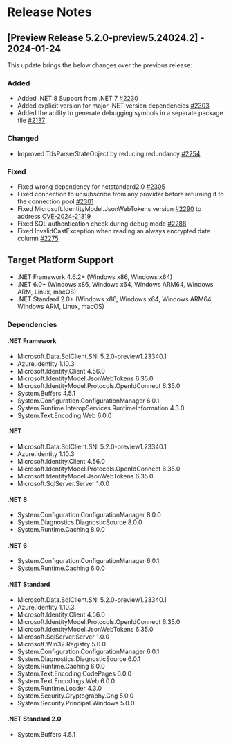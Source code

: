 # Release Notes

## [Preview Release 5.2.0-preview5.24024.2] - 2024-01-24

This update brings the below changes over the previous release:

### Added

- Added .NET 8 Support from .NET 7 [#2230](https://github.com/dotnet/SqlClient/pull/2230)
- Added explicit version for major .NET version dependencies [#2303](https://github.com/dotnet/SqlClient/pull/2303)
- Added the ability to generate debugging symbols in a separate package file [#2137](https://github.com/dotnet/SqlClient/pull/2137)

### Changed

- Improved TdsParserStateObject by reducing redundancy [#2254](https://github.com/dotnet/SqlClient/pull/2254)

### Fixed

- Fixed wrong dependency for netstandard2.0 [#2305](https://github.com/dotnet/SqlClient/pull/2305)
- Fixed connection to unsubscribe from any provider before returning it to the connection pool [#2301](https://github.com/dotnet/SqlClient/pull/2301)
- Fixed Microsoft.IdentityModel.JsonWebTokens version [#2290](https://github.com/dotnet/SqlClient/pull/2290) to address [CVE-2024-21319](https://www.cve.org/CVERecord?id=CVE-2024-21319)
- Fixed SQL authentication check during debug mode [#2288](https://github.com/dotnet/SqlClient/pull/2288)
- Fixed InvalidCastException when reading an always encrypted date column [#2275](https://github.com/dotnet/SqlClient/pull/2275)

## Target Platform Support

- .NET Framework 4.6.2+ (Windows x86, Windows x64)
- .NET 6.0+ (Windows x86, Windows x64, Windows ARM64, Windows ARM, Linux, macOS)
- .NET Standard 2.0+ (Windows x86, Windows x64, Windows ARM64, Windows ARM, Linux, macOS)

### Dependencies

#### .NET Framework

- Microsoft.Data.SqlClient.SNI 5.2.0-preview1.23340.1 
- Azure.Identity 1.10.3
- Microsoft.Identity.Client 4.56.0
- Microsoft.IdentityModel.JsonWebTokens 6.35.0
- Microsoft.IdentityModel.Protocols.OpenIdConnect 6.35.0
- System.Buffers 4.5.1
- System.Configuration.ConfigurationManager 6.0.1
- System.Runtime.InteropServices.RuntimeInformation 4.3.0
- System.Text.Encoding.Web 6.0.0

#### .NET

- Microsoft.Data.SqlClient.SNI 5.2.0-preview1.23340.1
- Azure.Identity 1.10.3
- Microsoft.Identity.Client 4.56.0
- Microsoft.IdentityModel.Protocols.OpenIdConnect 6.35.0
- Microsoft.IdentityModel.JsonWebTokens 6.35.0
- Microsoft.SqlServer.Server 1.0.0

#### .NET 8

- System.Configuration.ConfigurationManager 8.0.0
- System.Diagnostics.DiagnosticSource 8.0.0
- System.Runtime.Caching 8.0.0

#### .NET 6

- System.Configuration.ConfigurationManager 6.0.1
- System.Runtime.Caching 6.0.0

#### .NET Standard

- Microsoft.Data.SqlClient.SNI 5.2.0-preview1.23340.1
- Azure.Identity 1.10.3 
- Microsoft.Identity.Client 4.56.0
- Microsoft.IdentityModel.Protocols.OpenIdConnect 6.35.0
- Microsoft.IdentityModel.JsonWebTokens 6.35.0
- Microsoft.SqlServer.Server 1.0.0
- Microsoft.Win32.Registry 5.0.0
- System.Configuration.ConfigurationManager 6.0.1
- System.Diagnostics.DiagnosticSource 6.0.1
- System.Runtime.Caching 6.0.0
- System.Text.Encoding.CodePages 6.0.0
- System.Text.Encodings.Web 6.0.0
- System.Runtime.Loader 4.3.0
- System.Security.Cryptography.Cng 5.0.0
- System.Security.Principal.Windows 5.0.0

#### .NET Standard 2.0
- System.Buffers 4.5.1
